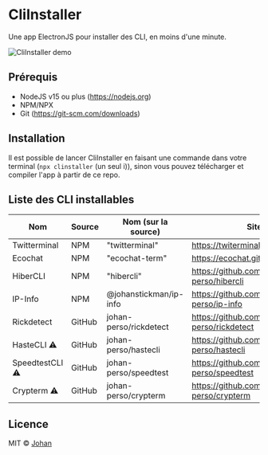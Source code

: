 # CliInstaller

Une app ElectronJS pour installer des CLI, en moins d'une minute.

![CliInstaller demo](https://us-east-1.tixte.net/uploads/images.johanstickman.com/0.jpg)


## Prérequis

- NodeJS v15 ou plus (https://nodejs.org)
- NPM/NPX
- Git (https://git-scm.com/downloads)


## Installation

Il est possible de lancer CliInstaller en faisant une commande dans votre terminal (`npx clinstaller` (un seul i)), sinon vous pouvez télécharger et compiler l'app à partir de ce repo.


## Liste des CLI installables

| Nom            	| Source 	| Nom (sur la source)    	| Site                                      	|
|----------------	|--------	|------------------------	|-------------------------------------------	|
| Twitterminal   	| NPM    	| "twitterminal"         	| https://twiterminal.carrd.co              	|
| Ecochat        	| NPM    	| "ecochat-term"         	| https://ecochat.github.io/ecochat         	|
| HiberCLI       	| NPM    	| "hibercli"             	| https://github.com/johan-perso/hibercli   	|
| IP-Info        	| NPM    	| @johanstickman/ip-info 	| https://github.com/johan-perso/ip-info    	|
| Rickdetect     	| GitHub 	| johan-perso/rickdetect 	| https://github.com/johan-perso/rickdetect 	|
| HasteCLI     ⚠️ 	| GitHub 	| johan-perso/hastecli   	| https://github.com/johan-perso/hastecli   	|
| SpeedtestCLI ⚠️ 	| GitHub 	| johan-perso/speedtest  	| https://github.com/johan-perso/speedtest  	|
| Crypterm     ⚠️ 	| GitHub 	| johan-perso/crypterm   	| https://github.com/johan-perso/crypterm   	|


## Licence

MIT © [Johan](https://johanstickman.com)

